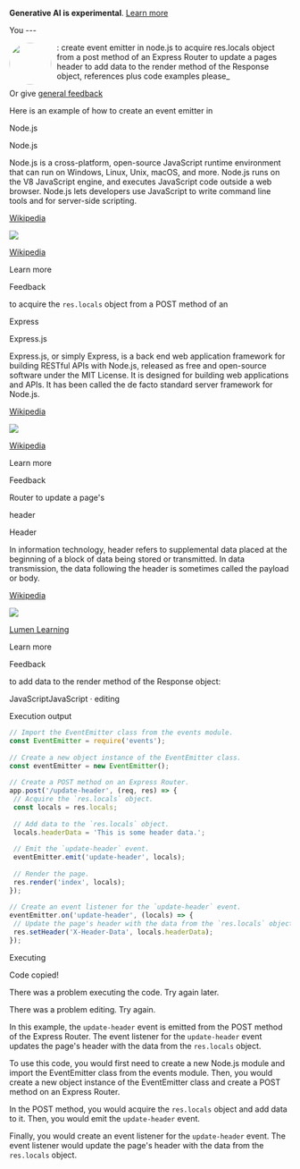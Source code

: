 **Generative AI is experimental**. [Learn more](https://support.google.com/websearch?p=data_genai_search&hl=en)


You ---         

<img src="https://s.gravatar.com/avatar/8919c21a69fc2528689eb1832c8ed37f?s=480&r=pg&d=https%3A%2F%2Fcdn.auth0.com%2Favatars%2Fwe.png" style="border-radius: 50%; float: left; margin-right: 10px; width: 75px;" />

: create event emitter in node.js to acquire res.locals object from a post method of an Express Router to update a pages header to add data to the render method of the Response object, references plus code examples please_

Or give [general feedback](https://www.google.com/search?q=create+event+emitter+in+node.js+to+acquire+res.locals+object+from+a+post+method+of+an+Express+Router+to+update+a+pages+header+to+add+data+to+the+render+method+of+the+Response+object%2C+references+plus+code+examples+please&rlz=1C2FHFK_enUS956US1075&sca_esv=080598477f13f682&sxsrf=ACQVn0_ELJi_f6MM8IPZrBzlRl5jRVN8vA%3A1713670626656&source=hp&ei=4okkZq3cJbzHp84P7s6tyAU&iflsig=ANes7DEAAAAAZiSX8mo4kC3bGBne3D1zjtfw5b3srO_c&ved=0ahUKEwit1djHsNKFAxW848kDHW5nC1kQ4dUDCBg&uact=5&oq=create+event+emitter+in+node.js+to+acquire+res.locals+object+from+a+post+method+of+an+Express+Router+to+update+a+pages+header+to+add+data+to+the+render+method+of+the+Response+object%2C+references+plus+code+examples+please&gs_lp=Egdnd3Mtd2l6ItsBY3JlYXRlIGV2ZW50IGVtaXR0ZXIgaW4gbm9kZS5qcyB0byBhY3F1aXJlIHJlcy5sb2NhbHMgb2JqZWN0IGZyb20gYSBwb3N0IG1ldGhvZCBvZiBhbiBFeHByZXNzIFJvdXRlciB0byB1cGRhdGUgYSBwYWdlcyBoZWFkZXIgdG8gYWRkIGRhdGEgdG8gdGhlIHJlbmRlciBtZXRob2Qgb2YgdGhlIFJlc3BvbnNlIG9iamVjdCwgcmVmZXJlbmNlcyBwbHVzIGNvZGUgZXhhbXBsZXMgcGxlYXNlMgUQIRigATIFECEYoAEyBRAhGKABMgUQIRigAUiI_RFQqQpY1sYRcAF4AJABAJgBnAGgAdQzqgEEMS41NLgBA8gBAPgBAZgCOKACvzWoAgrCAgcQIxgnGOoCwgIEECMYJ8ICCxAAGIAEGJECGIoFwgIREC4YgAQYsQMY0QMYgwEYxwHCAggQABiABBixA8ICCxAuGIAEGLEDGIMBwgIOEC4YgAQYsQMY0QMYxwHCAg4QABiABBixAxiDARiKBcICCxAuGIAEGMcBGK8BwgIKEAAYgAQYFBiHAsICDhAAGIAEGJECGLEDGIoFwgIFEAAYgATCAgYQABgWGB7CAggQABgWGB4YD8ICCxAAGIAEGIYDGIoFwgIFECEYnwXCAggQABiABBiiBMICBBAhGBWYAw-SBwQxLjU1oAfcygI&sclient=gws-wiz#)

Here is an example of how to create an event emitter in

Node.js

Node.js

Node.js is a cross-platform, open-source JavaScript runtime environment that can run on Windows, Linux, Unix, macOS, and more. Node.js runs on the V8 JavaScript engine, and executes JavaScript code outside a web browser. Node.js lets developers use JavaScript to write command line tools and for server-side scripting.

[Wikipedia](https://en.wikipedia.org/wiki/Node.js)

![](https://encrypted-tbn0.gstatic.com/images?q=tbn:ANd9GcQ82uBPqnWciRtiFtYrB3OCdcaZLC789VVaMpSBQzC3S1we1p12)

[Wikipedia](https://en.wikipedia.org/wiki/File:Node.js_logo.svg)

Learn more

Feedback

to acquire the `res.locals` object from a POST method of an

Express

Express.js

Express.js, or simply Express, is a back end web application framework for building RESTful APIs with Node.js, released as free and open-source software under the MIT License. It is designed for building web applications and APIs. It has been called the de facto standard server framework for Node.js.

[Wikipedia](https://en.wikipedia.org/wiki/Express.js)

![](https://encrypted-tbn1.gstatic.com/images?q=tbn:ANd9GcTlI5FN6BxsR7Zdw1hoi8C3cAYIIBlLe5bt3zUh0RvatG-MoqjM)

[Wikipedia](https://en.m.wikipedia.org/wiki/File:Expressjs.png)

Learn more

Feedback

Router to update a page's

header

Header

In information technology, header refers to supplemental data placed at the beginning of a block of data being stored or transmitted. In data transmission, the data following the header is sometimes called the payload or body.

[Wikipedia](https://en.wikipedia.org/wiki/Header_(computing))

![](https://encrypted-tbn3.gstatic.com/images?q=tbn:ANd9GcTh58-Pi17M95wx4HYofwCOKjuzMbtUF9RPmXYAx6hfZH0t7o2R)

[Lumen Learning](https://courses.lumenlearning.com/wm-compapp/chapter/headers-and-footers/)

Learn more

Feedback

to add data to the render method of the Response object:

JavaScriptJavaScript · editing

Execution output

```javascript
// Import the EventEmitter class from the events module.  
const EventEmitter = require('events');  
  
// Create a new object instance of the EventEmitter class.  
const eventEmitter = new EventEmitter();  
  
// Create a POST method on an Express Router.  
app.post('/update-header', (req, res) => {  
 // Acquire the `res.locals` object.  
 const locals = res.locals;  
  
 // Add data to the `res.locals` object.  
 locals.headerData = 'This is some header data.';  
  
 // Emit the `update-header` event.  
 eventEmitter.emit('update-header', locals);  
  
 // Render the page.  
 res.render('index', locals);  
});  
  
// Create an event listener for the `update-header` event.  
eventEmitter.on('update-header', (locals) => {  
 // Update the page's header with the data from the `res.locals` object.  
 res.setHeader('X-Header-Data', locals.headerData);  
});
```

Executing

Code copied!

There was a problem executing the code. Try again later.

There was a problem editing. Try again.

In this example, the `update-header` event is emitted from the POST method of the Express Router. The event listener for the `update-header` event updates the page's header with the data from the `res.locals` object.

To use this code, you would first need to create a new Node.js module and import the EventEmitter class from the events module. Then, you would create a new object instance of the EventEmitter class and create a POST method on an Express Router.

In the POST method, you would acquire the `res.locals` object and add data to it. Then, you would emit the `update-header` event.

Finally, you would create an event listener for the `update-header` event. The event listener would update the page's header with the data from the `res.locals` object.